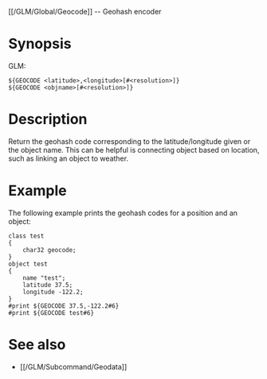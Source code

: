 [[/GLM/Global/Geocode]] -- Geohash encoder

# Synopsis

GLM:

~~~
${GEOCODE <latitude>,<longitude>[#<resolution>]}
${GEOCODE <objname>[#<resolution>]}
~~~

# Description

Return the geohash code corresponding to the latitude/longitude given or the object name. This can be helpful is connecting object based on location, such as linking an object to weather.

# Example

The following example prints the geohash codes for a position and an object:

~~~
class test
{
    char32 geocode;
}
object test
{
    name "test";
    latitude 37.5;
    longitude -122.2;
}
#print ${GEOCODE 37.5,-122.2#6}
#print ${GEOCODE test#6}
~~~

# See also

* [[/GLM/Subcommand/Geodata]]
